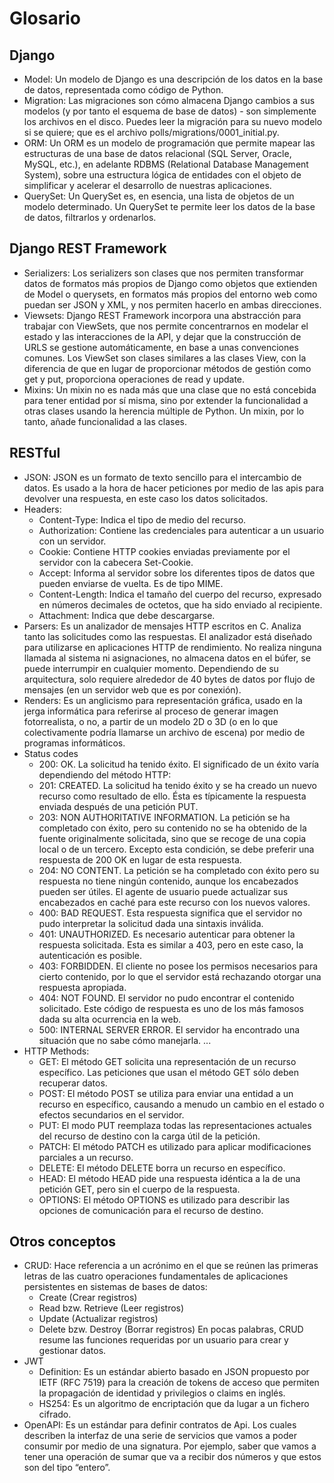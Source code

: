# Glosario

## Django

- Model: Un modelo de Django es una descripción de los datos en la base de datos, representada como código de Python.
- Migration: Las migraciones son cómo almacena Django cambios a sus modelos (y por tanto el esquema de base de datos) - son simplemente los archivos en el disco. Puedes leer la migración para su nuevo modelo si se quiere; que es el archivo polls/migrations/0001_initial.py.
- ORM: Un ORM es un modelo de programación que permite mapear las estructuras de una base de datos relacional (SQL Server, Oracle, MySQL, etc.), en adelante RDBMS (Relational Database Management System), sobre una estructura lógica de entidades con el objeto de simplificar y acelerar el desarrollo de nuestras aplicaciones.
- QuerySet: Un QuerySet es, en esencia, una lista de objetos de un modelo determinado. Un QuerySet te permite leer los datos de la base de datos, filtrarlos y ordenarlos.

## Django REST Framework

- Serializers: Los serializers son clases que nos permiten transformar datos de formatos más propios de Django como objetos que extienden de Model o querysets, en formatos más propios del entorno web como puedan ser JSON y XML, y nos permiten hacerlo en ambas direcciones.
- Viewsets: Django REST Framework incorpora una abstracción para trabajar con ViewSets, que nos permite concentrarnos en modelar el estado y las interacciones de la API, y dejar que la construcción de URLS se gestione automáticamente, en base a unas convenciones comunes.
Los ViewSet son clases similares a las clases View, con la diferencia de que en lugar de proporcionar métodos de gestión como get y put, proporciona operaciones de read y update.
- Mixins: Un mixin no es nada más que una clase que no está concebida para tener entidad por sí misma, sino por extender la funcionalidad a otras clases usando la herencia múltiple de Python. Un mixin, por lo tanto, añade funcionalidad a las clases.

## RESTful

- JSON: JSON es un formato de texto sencillo para el intercambio de datos. Es usado a la hora de hacer peticiones por medio de las apis para devolver una respuesta, en este caso los datos solicitados.
- Headers:
  - Content-Type: Indica el tipo de medio del recurso.
  - Authorization: Contiene las credenciales para autenticar a un usuario con un servidor.
  - Cookie: Contiene HTTP cookies enviadas previamente por el servidor con la cabecera Set-Cookie.
  - Accept: Informa al servidor sobre los diferentes tipos de datos que pueden enviarse de vuelta. Es de tipo MIME.
  - Content-Length: Indica el tamaño del cuerpo del recurso, expresado en números decimales de octetos, que ha sido enviado al recipiente.
  - Attachment: Indica que debe descargarse.
- Parsers: Es un analizador de mensajes HTTP escritos en C. Analiza tanto las solicitudes como las respuestas. El analizador está diseñado para utilizarse en aplicaciones HTTP de rendimiento. No realiza ninguna llamada al sistema ni asignaciones, no almacena datos en el búfer, se puede interrumpir en cualquier momento. Dependiendo de su arquitectura, solo requiere alrededor de 40 bytes de datos por flujo de mensajes (en un servidor web que es por conexión). 
- Renders: Es un anglicismo para representación gráfica, usado en la jerga informática para referirse al proceso de generar imagen fotorrealista, o no, a partir de un modelo 2D o 3D (o en lo que colectivamente podría llamarse un archivo de escena) por medio de programas informáticos.
- Status codes
  - 200: OK. La solicitud ha tenido éxito. El significado de un éxito varía dependiendo del método HTTP:
  - 201: CREATED. La solicitud ha tenido éxito y se ha creado un nuevo recurso como resultado de ello. Ésta es típicamente la respuesta enviada después de una petición PUT.
  - 203: NON AUTHORITATIVE INFORMATION. La petición se ha completado con éxito, pero su contenido no se ha obtenido de la fuente originalmente solicitada, sino que se recoge de una copia local o de un tercero. Excepto esta condición, se debe preferir una respuesta de 200 OK en lugar de esta respuesta.
  - 204: NO CONTENT. La petición se ha completado con éxito pero su respuesta no tiene ningún contenido, aunque los encabezados pueden ser útiles. El agente de usuario puede actualizar sus encabezados en caché para este recurso con los nuevos valores.
  - 400: BAD REQUEST. Esta respuesta significa que el servidor no pudo interpretar la solicitud dada una sintaxis inválida.
  - 401: UNAUTHORIZED. Es necesario autenticar para obtener la respuesta solicitada. Esta es similar a 403, pero en este caso, la autenticación es posible.
  - 403: FORBIDDEN. El cliente no posee los permisos necesarios para cierto contenido, por lo que el servidor está rechazando otorgar una respuesta apropiada.
  - 404: NOT FOUND. El servidor no pudo encontrar el contenido solicitado. Este código de respuesta es uno de los más famosos dada su alta ocurrencia en la web.
  - 500: INTERNAL SERVER ERROR. El servidor ha encontrado una situación que no sabe cómo manejarla.
    ...
- HTTP Methods:
  - GET: El método GET solicita una representación de un recurso específico. Las peticiones que usan el método GET sólo deben recuperar datos.
  - POST: El método POST se utiliza para enviar una entidad a un recurso en específico, causando a menudo un cambio en el estado o efectos secundarios en el servidor.
  - PUT: El modo PUT reemplaza todas las representaciones actuales del recurso de destino con la carga útil de la petición.
  - PATCH: El método PATCH es utilizado para aplicar modificaciones parciales a un recurso.
  - DELETE: El método DELETE borra un recurso en específico.
  - HEAD: El método HEAD pide una respuesta idéntica a la de una petición GET, pero sin el cuerpo de la respuesta.
  - OPTIONS: El método OPTIONS es utilizado para describir las opciones de comunicación para el recurso de destino.

## Otros conceptos

- CRUD: Hace referencia a un acrónimo en el que se reúnen las primeras letras de las cuatro operaciones fundamentales de aplicaciones persistentes en sistemas de bases de datos:
  - Create (Crear registros)
  - Read bzw. Retrieve (Leer registros)
  - Update (Actualizar registros)
  - Delete bzw. Destroy (Borrar registros)
En pocas palabras, CRUD resume las funciones requeridas por un usuario para crear y gestionar datos.
- JWT
  - Definition: Es un estándar abierto basado en JSON propuesto por IETF (RFC 7519) para la creación de tokens de acceso que permiten la propagación de identidad y privilegios o claims en inglés.
  - HS254: Es un algoritmo de encriptación que da lugar a un fichero cifrado.
- OpenAPI: Es un estándar para definir contratos de Api. Los cuales describen la interfaz de una serie de servicios que vamos a poder consumir por medio de una signatura. Por ejemplo, saber que vamos a tener una operación de sumar que va a recibir dos números y que estos son del tipo “entero”.
